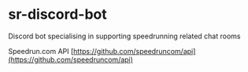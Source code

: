 # sr-discord-bot
  
Discord bot specialising in supporting speedrunning related chat rooms

Speedrun.com API [https://github.com/speedruncom/api](https://github.com/speedruncom/api)
